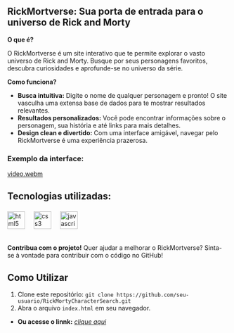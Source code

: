 
## RickMortverse: Sua porta de entrada para o universo de Rick and Morty

**O que é?**

O RickMortverse é um site interativo que te permite explorar o vasto universo de Rick and Morty. Busque por seus personagens favoritos, descubra curiosidades e aprofunde-se no universo da série.

**Como funciona?**

* **Busca intuitiva:** Digite o nome de qualquer personagem e pronto! O site vasculha uma extensa base de dados para te mostrar resultados relevantes.
* **Resultados personalizados:** Você pode encontrar informações sobre o personagem, sua história e até links para mais detalhes.
* **Design clean e divertido:** Com uma interface amigável, navegar pelo RickMortverse é uma experiência prazerosa.

 ### Exemplo da interface:
[video.webm](https://github.com/user-attachments/assets/c0dad1d5-c7cb-453d-9b06-8f52def86a34)

## Tecnologias utilizadas:<br>
###
 
<div align="left">
<img src="https://cdn.jsdelivr.net/gh/devicons/devicon/icons/html5/html5-original.svg" height="40" alt="html5 logo"  />
<img width="12" />
<img src="https://cdn.jsdelivr.net/gh/devicons/devicon/icons/css3/css3-original.svg" height="40" alt="css3 logo"  />
<img width="12" />
<img src="https://cdn.jsdelivr.net/gh/devicons/devicon/icons/javascript/javascript-original.svg" height="40" alt="javascript logo"  />
<img width="12" />
</div>
<br>

**Contribua com o projeto!**
Quer ajudar a melhorar o RickMortverse? Sinta-se à vontade para contribuir com o código no GitHub!

## Como Utilizar
1. Clone este repositório: `git clone https://github.com/seu-usuario/RickMortyCharacterSearch.git`
2. Abra o arquivo `index.html` em seu navegador.

* **Ou acesse o linnk:** <i>[clique aqui]() <br>
